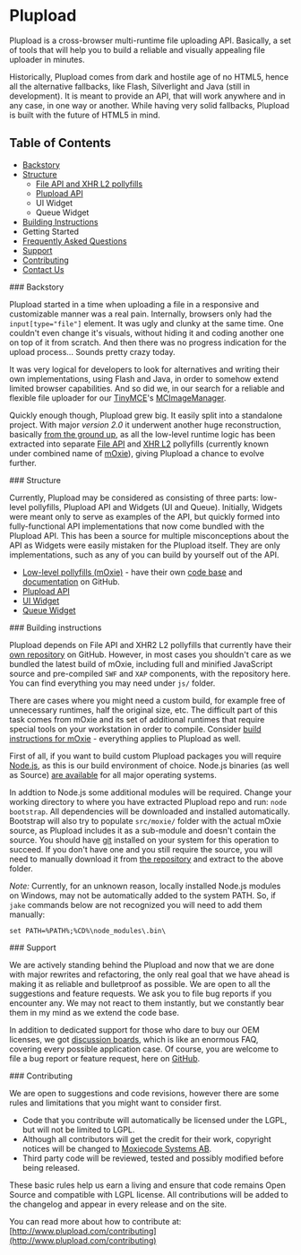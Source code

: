 # Plupload

Plupload is a cross-browser multi-runtime file uploading API. Basically, a set of tools that will help you to 
build a reliable and visually appealing file uploader in minutes.

Historically, Plupload comes from dark and hostile age of no HTML5, hence all the alternative fallbacks, 
like Flash, Silverlight and Java (still in development). It is meant to provide an API, that 
will work anywhere and in any case, in one way or another. While having very solid fallbacks, Plupload 
is built with the future of HTML5 in mind.

## Table of Contents
* [Backstory](#backstory)
* [Structure](#structure)
  * [File API and XHR L2 pollyfills](https://github.com/moxiecode/moxie)
  * [Plupload API](https://github.com/moxiecode/plupload/wiki/API)
  * UI Widget
  * Queue Widget
* [Building Instructions](#build)
* Getting Started
* [Frequently Asked Questions](https://github.com/moxiecode/plupload/wiki/Frequently-Asked-Questions)
* [Support](#support)
* [Contributing](#contribute)
* [Contact Us](http://www.moxiecode.com/contact.php)

<a name="backstory" />
### Backstory

Plupload started in a time when uploading a file in a responsive and customizable manner was a real pain. 
Internally, browsers only had the `input[type="file"]` element. It was ugly and clunky at the same time. 
One couldn't even change it's visuals, without hiding it and coding another one on top of it from scratch. 
And then there was no progress indication for the upload process... Sounds pretty crazy today.

It was very logical for developers to look for alternatives and writing their own implementations, using 
Flash and Java, in order to somehow extend limited browser capabilities. And so did we, in our search for 
a reliable and flexible file uploader for 
our [TinyMCE](http://www.tinymce.com/index.php)'s
[MCImageManager](http://www.tinymce.com/enterprise/mcimagemanager.php). 

Quickly enough though, Plupload grew big.  It easily split into a standalone project. 
With major *version 2.0* it underwent another huge reconstruction, basically 
[from the ground up](http://blog.moxiecode.com/2012/11/28/first-public-beta-plupload-2/), 
as all the low-level runtime logic has been extracted into separate [File API](http://www.w3.org/TR/FileAPI/) 
and [XHR L2](http://www.w3.org/TR/XMLHttpRequest/) pollyfills (currently known under combined name of [mOxie](https://github.com/moxiecode/moxie)), 
giving Plupload a chance to evolve further.

<a name="structure" />
### Structure

Currently, Plupload may be considered as consisting of three parts: low-level pollyfills, 
Plupload API and Widgets (UI and Queue). Initially, Widgets were meant only to serve as examples 
of the API, but quickly formed into fully-functional API implementations that now come bundled with 
the Plupload API. This has been a source for multiple misconceptions about the API as Widgets were 
easily mistaken for the Plupload itself. They are only implementations, such as any of you can 
build by yourself out of the API.

* [Low-level pollyfills (mOxie)](https://github.com/moxiecode/moxie) - have their own [code base](https://github.com/moxiecode/moxie) and [documentation](https://github.com/moxiecode/moxie/wiki) on GitHub.
* [Plupload API](/moxiecode/plupload/wiki/API)
* [UI Widget]()
* [Queue Widget]()

<a name="build" />
### Building instructions

Plupload depends on File API and XHR2 L2 pollyfills that currently have their 
[own repository](https://github.com/moxiecode/moxie) on GitHub. However, in most cases you shouldn't 
care as we bundled the latest build of mOxie, including full and minified JavaScript source and 
pre-compiled `SWF` and `XAP` components, with the repository here. You can find everything you may
need under `js/` folder.

There are cases where you might need a custom build, for example free of unnecessary runtimes, half the 
original size, etc. The difficult part of this task comes from mOxie and its set of additional runtimes 
that require special tools on your workstation in order to compile. 
Consider [build instructions for mOxie](https://github.com/moxiecode/moxie#build-instructions) - 
everything applies to Plupload as well.

First of all, if you want to build custom Plupload packages you will require [Node.js](http://nodejs.org/), 
as this is our build environment of choice. Node.js binaries (as well as Source)
[are available](http://nodejs.org/download/) for all major operating systems.

In addtion to Node.js some additional modules will be required. Change your working directory to where you
have extracted Plupload repo and run: `node bootstrap`. All dependencies will be downloaded and installed 
automatically. Bootstrap will also try to populate `src/moxie/` folder with the actual mOxie source, as 
Plupload includes it as a sub-module and doesn't contain the source. You should have 
[git](http://git-scm.com/) installed on your system for this operation to succeed. If you don't have one 
and you still require the source, you will need to manually download it from 
[the repository](https://github.com/moxiecode/moxie) and extract to the above folder.

*Note:* Currently, for an unknown reason, locally installed Node.js modules on Windows, may not be automatically 
added to the system PATH. So, if `jake` commands below are not recognized you will need to add them manually:

```
set PATH=%PATH%;%CD%\node_modules\.bin\
``` 

<a name="support" />
### Support

We are actively standing behind the Plupload and now that we are done with major rewrites and refactoring,
the only real goal that we have ahead is making it as reliable and bulletproof as possible. We are open to 
all the suggestions and feature requests. We ask you to file bug reports if you encounter any. We may not 
react to them instantly, but we constantly bear them in my mind as we extend the code base.

In addition to dedicated support for those who dare to buy our OEM licenses, we got 
[discussion boards](http://www.plupload.com/punbb/index.php), which is like an enormous FAQ, 
covering every possible application case. Of course, you are welcome to file a bug report or feature request, 
here on [GitHub](https://github.com/moxiecode/plupload/issues).

<a name="contribute" />
### Contributing

We are open to suggestions and code revisions, however there are some rules and limitations that you might 
want to consider first.

* Code that you contribute will automatically be licensed under the LGPL, but will not be limited to LGPL.
* Although all contributors will get the credit for their work, copyright notices will be changed to [Moxiecode Systems AB](http://www.moxiecode.com/).
* Third party code will be reviewed, tested and possibly modified before being released.

These basic rules help us earn a living and ensure that code remains Open Source and compatible with LGPL license. All contributions will be added to the changelog and appear in every release and on the site. 

You can read more about how to contribute at: [http://www.plupload.com/contributing](http://www.plupload.com/contributing)

